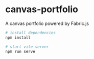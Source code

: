 # canvas-portfolio

A canvas portfolio powered by Fabric.js

```bash
# install dependencies
npm install

# start vite server
npm run serve
```
